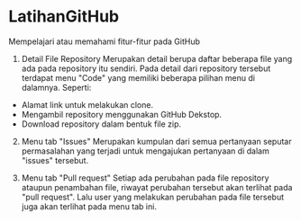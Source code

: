# LatihanGitHub
Mempelajari atau memahami fitur-fitur pada GitHub

1. Detail File Repository
Merupakan detail berupa daftar beberapa file yang ada pada repository itu sendiri.
Pada detail dari repository tersebut terdapat menu "Code" yang memiliki beberapa pilihan menu di dalamnya.
Seperti:
- Alamat link untuk melakukan clone.
- Mengambil repository menggunakan GitHub Dekstop.
- Download repository dalam bentuk file zip.

2. Menu tab "Issues"
Merupakan kumpulan dari semua pertanyaan seputar permasalahan yang terjadi untuk mengajukan pertanyaan di dalam "issues" tersebut.

3. Menu tab "Pull request"
Setiap ada perubahan pada file repository ataupun penambahan file, riwayat perubahan tersebut akan terlihat pada "pull request".
Lalu user yang melakukan perubahan pada file tersebut juga akan terlihat pada menu tab ini.
